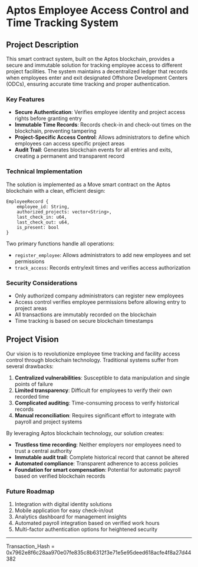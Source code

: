 # Aptos Employee Access Control and Time Tracking System

## Project Description

This smart contract system, built on the Aptos blockchain, provides a secure and immutable solution for tracking employee access to different project facilities. The system maintains a decentralized ledger that records when employees enter and exit designated Offshore Development Centers (ODCs), ensuring accurate time tracking and proper authentication.

### Key Features

- **Secure Authentication**: Verifies employee identity and project access rights before granting entry
- **Immutable Time Records**: Records check-in and check-out times on the blockchain, preventing tampering
- **Project-Specific Access Control**: Allows administrators to define which employees can access specific project areas
- **Audit Trail**: Generates blockchain events for all entries and exits, creating a permanent and transparent record

### Technical Implementation

The solution is implemented as a Move smart contract on the Aptos blockchain with a clean, efficient design:

```
EmployeeRecord {
    employee_id: String,
    authorized_projects: vector<String>,
    last_check_in: u64,
    last_check_out: u64,
    is_present: bool
}
```

Two primary functions handle all operations:
- `register_employee`: Allows administrators to add new employees and set permissions
- `track_access`: Records entry/exit times and verifies access authorization

### Security Considerations

- Only authorized company administrators can register new employees
- Access control verifies employee permissions before allowing entry to project areas
- All transactions are immutably recorded on the blockchain
- Time tracking is based on secure blockchain timestamps

## Project Vision

Our vision is to revolutionize employee time tracking and facility access control through blockchain technology. Traditional systems suffer from several drawbacks:

1. **Centralized vulnerabilities**: Susceptible to data manipulation and single points of failure
2. **Limited transparency**: Difficult for employees to verify their own recorded time
3. **Complicated auditing**: Time-consuming process to verify historical records
4. **Manual reconciliation**: Requires significant effort to integrate with payroll and project systems

By leveraging Aptos blockchain technology, our solution creates:

- **Trustless time recording**: Neither employers nor employees need to trust a central authority
- **Immutable audit trail**: Complete historical record that cannot be altered
- **Automated compliance**: Transparent adherence to access policies
- **Foundation for smart compensation**: Potential for automatic payroll based on verified blockchain records

### Future Roadmap

1. Integration with digital identity solutions
2. Mobile application for easy check-in/out
3. Analytics dashboard for management insights
4. Automated payroll integration based on verified work hours
5. Multi-factor authentication options for heightened security

---

Transaction_Hash = 0x7962e8f6c28aa970e07fe835c8b6312f3e71e5e95deed618acfe4f8a27d44382
